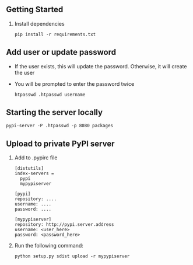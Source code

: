 Getting Started
---
1. Install dependencies

    ```
    pip install -r requirements.txt
    ```
    
Add user or update password
---
* If the user exists, this will update the password.  Otherwise, it will create the user

* You will be prompted to enter the password twice

    ```
    htpasswd .htpasswd username
    ```
    
Starting the server locally
---
    pypi-server -P .htpasswd -p 8080 packages
    

Upload to private PyPI server
---
1. Add to .pypirc file
    ```
    [distutils]
    index-servers =
      pypi
      mypypiserver
    
    [pypi]
    repository: ....
    username: ....
    password: ....
    
    [mypypiserver]
    repository: http://pypi.server.address
    username: <user_here>
    password: <password_here>
    ```
    
2. Run the following command:
    ```
    python setup.py sdist upload -r mypypiserver
    ```

